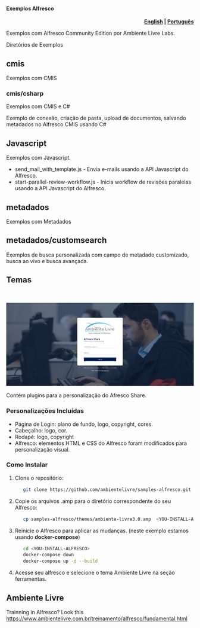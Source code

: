 #### Exemplos Alfresco

<p align="right">
  <b>
    <a href="/docs/README.en.md">English</a> |
    <a href="/README.md">Português</a>
  </b>
</p>

Exemplos com Alfresco Community Edition por Ambiente Livre Labs.

Diretórios de Exemplos

## cmis

Exemplos com CMIS

### cmis/csharp

Exemplos com CMIS e C#

Exemplo de conexão, criação de pasta, upload de documentos, salvando metadados no Alfresco CMIS usando C#

## Javascript

Exemplos com Javascript.

- send_mail_with_template.js - Envia e-mails usando a API Javascript do Alfresco.
- start-parallel-review-workflow.js - Inicia workflow de revisões paralelas usando a API Javascript do Alfresco.

## metadados

Exemplos com Metadados

## metadados/customsearch

Exemplos de busca personalizada com campo de metadado customizado, busca ao vivo e busca avançada.

## Temas

<br>
<p align="center">
   <img src="/docs/img/loginPage.png" alt="login_page" width="650">
</p>

Contém plugins para a personalização do Afresco Share.

### Personalizações Incluídas

- Página de Login: plano de fundo, logo, copyright, cores.
- Cabeçalho: logo, cor.
- Rodapé: logo, copyright
- Alfresco: elementos HTML e CSS do Alfresco foram modificados para personalização visual.

### Como Instalar

1. Clone o repositório:

   ```bash
      git clone https://github.com/ambientelivre/samples-alfresco.git
   ```

2. Copie os arquivos .amp para o diretório correspondente do seu Alfresco:

   ```bash
      cp samples-alfresco/themes/ambiente-livre3.0.amp  <YOU-INSTALL-ALFRESCO>/share/modules/amps
   ```

3. Reinicie o Alfresco para aplicar as mudanças. (neste exemplo estamos usando **docker-compose**)

   ```bash
      cd <YOU-INSTALL-ALFRESCO>
      docker-compose down
      docker-compose up -d --build
   ```

4. Acesse seu alfresco e selecione o tema Ambiente Livre na seção ferramentas.

## Ambiente Livre

Trainning in Alfresco? Look this <https://www.ambientelivre.com.br/treinamento/alfresco/fundamental.html>
